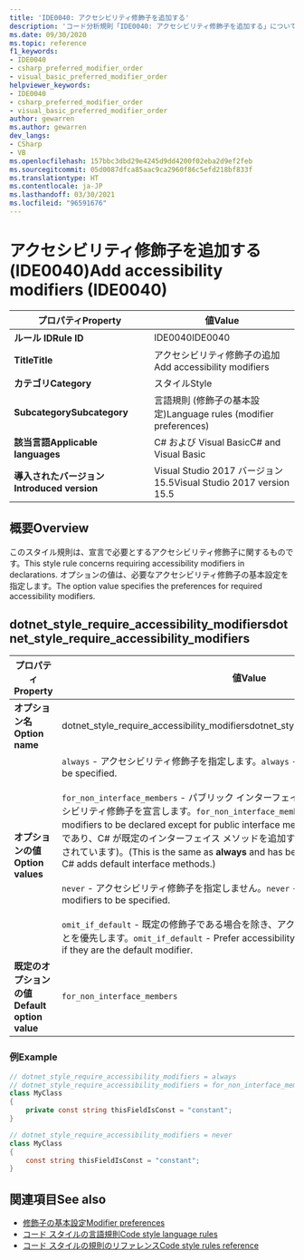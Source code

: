```yaml
---
title: 'IDE0040: アクセシビリティ修飾子を追加する'
description: 'コード分析規則「IDE0040: アクセシビリティ修飾子を追加する」について'
ms.date: 09/30/2020
ms.topic: reference
f1_keywords:
- IDE0040
- csharp_preferred_modifier_order
- visual_basic_preferred_modifier_order
helpviewer_keywords:
- IDE0040
- csharp_preferred_modifier_order
- visual_basic_preferred_modifier_order
author: gewarren
ms.author: gewarren
dev_langs:
- CSharp
- VB
ms.openlocfilehash: 157bbc3dbd29e4245d9dd4200f02eba2d9ef2feb
ms.sourcegitcommit: 05d0087dfca85aac9ca2960f86c5efd218bf833f
ms.translationtype: HT
ms.contentlocale: ja-JP
ms.lasthandoff: 03/30/2021
ms.locfileid: "96591676"
---
```

# <a name="add-accessibility-modifiers-ide0040"></a><span data-ttu-id="e1504-103">アクセシビリティ修飾子を追加する (IDE0040)</span><span class="sxs-lookup"><span data-stu-id="e1504-103">Add accessibility modifiers (IDE0040)</span></span>

|<span data-ttu-id="e1504-104">プロパティ</span><span class="sxs-lookup"><span data-stu-id="e1504-104">Property</span></span>|<span data-ttu-id="e1504-105">値</span><span class="sxs-lookup"><span data-stu-id="e1504-105">Value</span></span>|
|-|-|
| <span data-ttu-id="e1504-106">**ルール ID**</span><span class="sxs-lookup"><span data-stu-id="e1504-106">**Rule ID**</span></span> | <span data-ttu-id="e1504-107">IDE0040</span><span class="sxs-lookup"><span data-stu-id="e1504-107">IDE0040</span></span> |
| <span data-ttu-id="e1504-108">**Title**</span><span class="sxs-lookup"><span data-stu-id="e1504-108">**Title**</span></span> | <span data-ttu-id="e1504-109">アクセシビリティ修飾子の追加</span><span class="sxs-lookup"><span data-stu-id="e1504-109">Add accessibility modifiers</span></span> |
| <span data-ttu-id="e1504-110">**カテゴリ**</span><span class="sxs-lookup"><span data-stu-id="e1504-110">**Category**</span></span> | <span data-ttu-id="e1504-111">スタイル</span><span class="sxs-lookup"><span data-stu-id="e1504-111">Style</span></span> |
| <span data-ttu-id="e1504-112">**Subcategory**</span><span class="sxs-lookup"><span data-stu-id="e1504-112">**Subcategory**</span></span> | <span data-ttu-id="e1504-113">言語規則 (修飾子の基本設定)</span><span class="sxs-lookup"><span data-stu-id="e1504-113">Language rules (modifier preferences)</span></span> |
| <span data-ttu-id="e1504-114">**該当言語**</span><span class="sxs-lookup"><span data-stu-id="e1504-114">**Applicable languages**</span></span> | <span data-ttu-id="e1504-115">C# および Visual Basic</span><span class="sxs-lookup"><span data-stu-id="e1504-115">C# and Visual Basic</span></span> |
| <span data-ttu-id="e1504-116">**導入されたバージョン**</span><span class="sxs-lookup"><span data-stu-id="e1504-116">**Introduced version**</span></span> | <span data-ttu-id="e1504-117">Visual Studio 2017 バージョン 15.5</span><span class="sxs-lookup"><span data-stu-id="e1504-117">Visual Studio 2017 version 15.5</span></span> |

## <a name="overview"></a><span data-ttu-id="e1504-118">概要</span><span class="sxs-lookup"><span data-stu-id="e1504-118">Overview</span></span>

<span data-ttu-id="e1504-119">このスタイル規則は、宣言で必要とするアクセシビリティ修飾子に関するものです。</span><span class="sxs-lookup"><span data-stu-id="e1504-119">This style rule concerns requiring accessibility modifiers in declarations.</span></span> <span data-ttu-id="e1504-120">オプションの値は、必要なアクセシビリティ修飾子の基本設定を指定します。</span><span class="sxs-lookup"><span data-stu-id="e1504-120">The option value specifies the preferences for required accessibility modifiers.</span></span>

## <a name="dotnet_style_require_accessibility_modifiers"></a><span data-ttu-id="e1504-121">dotnet_style_require_accessibility_modifiers</span><span class="sxs-lookup"><span data-stu-id="e1504-121">dotnet_style_require_accessibility_modifiers</span></span>

|<span data-ttu-id="e1504-122">プロパティ</span><span class="sxs-lookup"><span data-stu-id="e1504-122">Property</span></span>|<span data-ttu-id="e1504-123">値</span><span class="sxs-lookup"><span data-stu-id="e1504-123">Value</span></span>|
|-|-|
| <span data-ttu-id="e1504-124">**オプション名**</span><span class="sxs-lookup"><span data-stu-id="e1504-124">**Option name**</span></span> | <span data-ttu-id="e1504-125">dotnet_style_require_accessibility_modifiers</span><span class="sxs-lookup"><span data-stu-id="e1504-125">dotnet_style_require_accessibility_modifiers</span></span>
| <span data-ttu-id="e1504-126">**オプションの値**</span><span class="sxs-lookup"><span data-stu-id="e1504-126">**Option values**</span></span> | <span data-ttu-id="e1504-127">`always` - アクセシビリティ修飾子を指定します。</span><span class="sxs-lookup"><span data-stu-id="e1504-127">`always` - Prefer accessibility modifiers to be specified.</span></span><br /><br /><span data-ttu-id="e1504-128">`for_non_interface_members` - パブリック インターフェイス メンバーの場合を除き、アクセシビリティ修飾子を宣言します。</span><span class="sxs-lookup"><span data-stu-id="e1504-128">`for_non_interface_members` - Prefer accessibility modifiers to be declared except for public interface members.</span></span> <span data-ttu-id="e1504-129">(これは、**always** と同じであり、C# が既定のインターフェイス メソッドを追加する場合の将来の対策のために追加されています)。</span><span class="sxs-lookup"><span data-stu-id="e1504-129">(This is the same as **always** and has been added for future-proofing if C# adds default interface methods.)</span></span><br /><br /><span data-ttu-id="e1504-130">`never` - アクセシビリティ修飾子を指定しません。</span><span class="sxs-lookup"><span data-stu-id="e1504-130">`never` - Do not prefer accessibility modifiers to be specified.</span></span><br /><br /><span data-ttu-id="e1504-131">`omit_if_default` - 既定の修飾子である場合を除き、アクセシビリティ修飾子を指定することを優先します。</span><span class="sxs-lookup"><span data-stu-id="e1504-131">`omit_if_default` - Prefer accessibility modifiers to be specified except if they are the default modifier.</span></span> |
| <span data-ttu-id="e1504-132">**既定のオプションの値**</span><span class="sxs-lookup"><span data-stu-id="e1504-132">**Default option value**</span></span> | `for_non_interface_members` |

### <a name="example"></a><span data-ttu-id="e1504-133">例</span><span class="sxs-lookup"><span data-stu-id="e1504-133">Example</span></span>

```csharp
// dotnet_style_require_accessibility_modifiers = always
// dotnet_style_require_accessibility_modifiers = for_non_interface_members
class MyClass
{
    private const string thisFieldIsConst = "constant";
}

// dotnet_style_require_accessibility_modifiers = never
class MyClass
{
    const string thisFieldIsConst = "constant";
}
```

## <a name="see-also"></a><span data-ttu-id="e1504-134">関連項目</span><span class="sxs-lookup"><span data-stu-id="e1504-134">See also</span></span>

- [<span data-ttu-id="e1504-135">修飾子の基本設定</span><span class="sxs-lookup"><span data-stu-id="e1504-135">Modifier preferences</span></span>](modifier-preferences.md)
- [<span data-ttu-id="e1504-136">コード スタイルの言語規則</span><span class="sxs-lookup"><span data-stu-id="e1504-136">Code style language rules</span></span>](language-rules.md)
- [<span data-ttu-id="e1504-137">コード スタイルの規則のリファレンス</span><span class="sxs-lookup"><span data-stu-id="e1504-137">Code style rules reference</span></span>](index.md)
